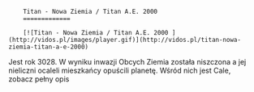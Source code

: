 
        Titan - Nowa Ziemia / Titan A.E. 2000 
        =============
        
        [![Titan - Nowa Ziemia / Titan A.E. 2000 ](http://vidos.pl/images/player.gif)](http://vidos.pl/titan-nowa-ziemia-titan-a-e-2000)
        
        
 Jest rok 3028. W wyniku inwazji Obcych Ziemia została niszczona a jej nieliczni ocaleli mieszkańcy opuścili planetę. Wśród nich jest Cale, zobacz pełny opis
    
